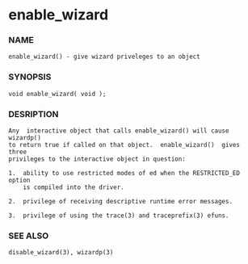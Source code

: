 # enable_wizard

### NAME

    enable_wizard() - give wizard priveleges to an object

### SYNOPSIS

    void enable_wizard( void );

### DESRIPTION

    Any  interactive object that calls enable_wizard() will cause wizardp()
    to return true if called on that object.  enable_wizard()  gives  three
    privileges to the interactive object in question:

    1.  ability to use restricted modes of ed when the RESTRICTED_ED option
        is compiled into the driver.

    2.  privilege of receiving descriptive runtime error messages.

    3.  privilege of using the trace(3) and traceprefix(3) efuns.

### SEE ALSO

    disable_wizard(3), wizardp(3)

